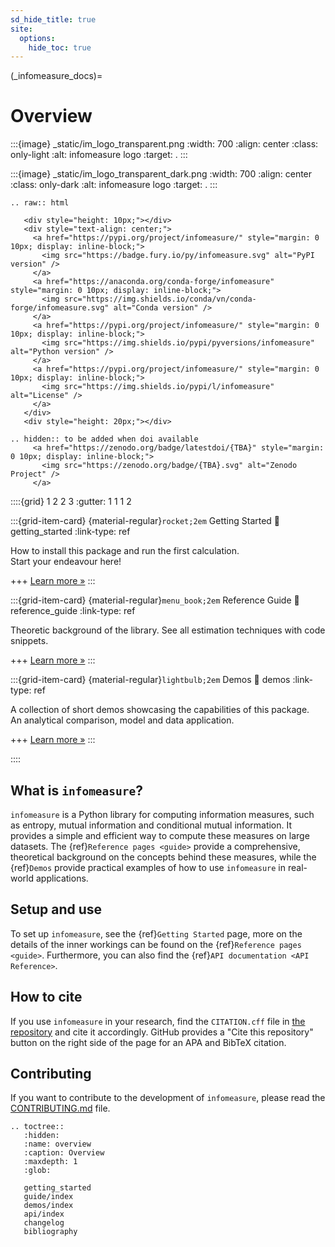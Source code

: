```yaml
---
sd_hide_title: true
site:
  options:
    hide_toc: true
---
```

(_infomeasure_docs)=
# Overview

:::{image} _static/im_logo_transparent.png
  :width: 700
  :align: center
  :class: only-light
  :alt: infomeasure logo
  :target: .
:::

:::{image} _static/im_logo_transparent_dark.png
  :width: 700
  :align: center
  :class: only-dark
  :alt: infomeasure logo
  :target: .
:::


```{eval-rst}
.. raw:: html

   <div style="height: 10px;"></div>
   <div style="text-align: center;">
     <a href="https://pypi.org/project/infomeasure/" style="margin: 0 10px; display: inline-block;">
       <img src="https://badge.fury.io/py/infomeasure.svg" alt="PyPI version" />
     </a>
     <a href="https://anaconda.org/conda-forge/infomeasure" style="margin: 0 10px; display: inline-block;">
       <img src="https://img.shields.io/conda/vn/conda-forge/infomeasure.svg" alt="Conda version" />
     </a>
     <a href="https://pypi.org/project/infomeasure/" style="margin: 0 10px; display: inline-block;">
       <img src="https://img.shields.io/pypi/pyversions/infomeasure" alt="Python version" />
     </a>
     <a href="https://pypi.org/project/infomeasure/" style="margin: 0 10px; display: inline-block;">
       <img src="https://img.shields.io/pypi/l/infomeasure" alt="License" />
     </a>
   </div>
   <div style="height: 20px;"></div>

.. hidden:: to be added when doi available
     <a href="https://zenodo.org/badge/latestdoi/{TBA}" style="margin: 0 10px; display: inline-block;">
       <img src="https://zenodo.org/badge/{TBA}.svg" alt="Zenodo Project" />
     </a>
```

::::{grid} 1 2 2 3
:gutter: 1 1 1 2

:::{grid-item-card} {material-regular}`rocket;2em` Getting Started
:link: getting_started
:link-type: ref

How to install this package and run the first calculation.\
Start your endeavour here!

+++
[Learn more »](getting_started)
:::

:::{grid-item-card} {material-regular}`menu_book;2em` Reference Guide
:link: reference_guide
:link-type: ref

Theoretic background of the library.
See all estimation techniques with code snippets.

+++
[Learn more »](reference_guide)
:::

:::{grid-item-card} {material-regular}`lightbulb;2em` Demos
:link: demos
:link-type: ref

A collection of short demos showcasing the capabilities of this package.\
An analytical comparison, model and data application.

+++
[Learn more »](Demos)
:::

::::

## What is `infomeasure`?

`infomeasure` is a Python library for computing information measures, such as entropy,
mutual information and conditional mutual information.
It provides a simple and efficient way to compute these measures on large datasets.
The {ref}`Reference pages <guide>` provide a comprehensive, theoretical background on the concepts behind these measures, while the {ref}`Demos` provide practical examples of how to use `infomeasure` in real-world applications.

## Setup and use

To set up `infomeasure`, see the {ref}`Getting Started` page, more on
the details of the inner workings can be found on the {ref}`Reference pages <guide>`.
Furthermore, you can also find the {ref}`API documentation <API Reference>`.

## How to cite

If you use `infomeasure` in your research, find the `CITATION.cff` file in [the repository](https://github.com/cbueth/infomeasure) and cite it accordingly.
GitHub provides a "Cite this repository" button on the right side of the page for an APA and BibTeX citation.

## Contributing
If you want to contribute to the development of `infomeasure`, please read the
[CONTRIBUTING.md](https://github.com/cbueth/infomeasure/blob/main/CONTRIBUTING.md)
file.


```{eval-rst}
.. toctree::
   :hidden:
   :name: overview
   :caption: Overview
   :maxdepth: 1
   :glob:

   getting_started
   guide/index
   demos/index
   api/index
   changelog
   bibliography
```